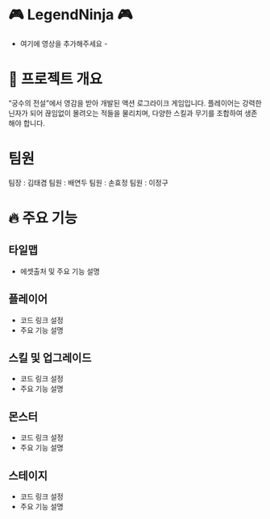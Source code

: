 # 🎮 LegendNinja 🎮
 - 여기에 영상을 추가해주세요 -
# 📌 프로젝트 개요
“궁수의 전설”에서 영감을 받아 개발된 액션 로그라이크 게임입니다. 
플레이어는 강력한 닌자가 되어 끊임없이 몰려오는 적들을 물리치며, 다양한 스킬과 무기를 조합하여 생존해야 합니다. 
# 팀원
팀장 : 김태겸
팀원 : 배연두
팀원 : 손효정
팀원 : 이정구

# 🔥 주요 기능
## 타일맵
- 에셋출처 및 주요 기능 설명
## 플레이어 
- 코드 링크 설정
- 주요 기능 설명
## 스킬 및 업그레이드
- 코드 링크 설정
- 주요 기능 설명
## 몬스터
- 코드 링크 설정
- 주요 기능 설명
## 스테이지
- 코드 링크 설정
- 주요 기능 설명
